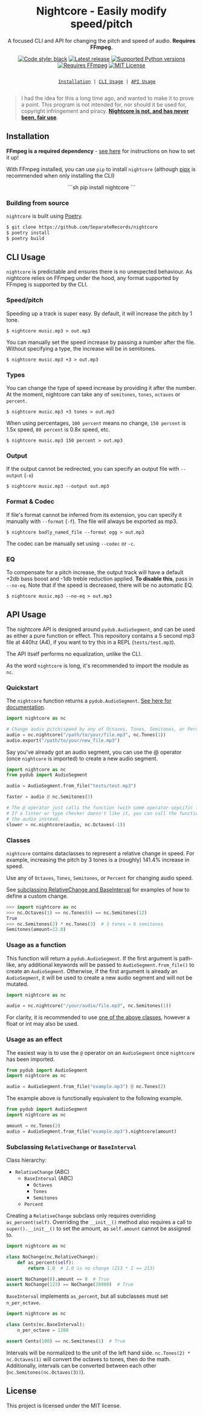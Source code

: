 <div align="center">

<h1>Nightcore - Easily modify speed/pitch</h1>

<p>
A focused CLI and API for changing the pitch and speed of audio. <b>Requires FFmpeg.</b>
</p>

[![Code style: black](https://img.shields.io/badge/code%20style-black-240040.svg)](https://github.com/psf/black)
[![Latest release](https://img.shields.io/pypi/v/nightcore?color=blue)](https://pypi.org/project/nightcore)
[![Supported Python versions](https://img.shields.io/pypi/pyversions/nightcore?color=3eb984)](https://python.org)
[![Requires FFmpeg](https://img.shields.io/badge/requires-FFmpeg-green)](https://ffmpeg.org)
[![MIT License](https://img.shields.io/pypi/l/nightcore?color=e6ed1f)](https://github.com/SeparateRecords/nightcore/blob/master/LICENSE)

<p>
  <code>
    <a href="#install">Installation</a> | <a href="#cli">CLI Usage</a> | <a href="#api">API Usage</a>
  </code>
</p>

</div>

> I had the idea for this a long time ago, and wanted to make it to prove a point. This program is not intended for, nor should it be used for, copyright infringement and piracy. [**Nightcore is not, and has never been, fair use**](https://www.avvo.com/legal-answers/does-making-a--nightcore--version-of-a-song--speed-2438914.html).

<a name="install"></a>

## Installation

**FFmpeg is a required dependency** - [see here](https://github.com/jiaaro/pydub#getting-ffmpeg-set-up) for instructions on how to set it up!

With FFmpeg installed, you can use `pip` to install `nightcore` (although [pipx](https://pipxproject.github.io/pipx/) is recommended when only installing the CLI)

<div align="center">
```sh
pip install nightcore
```
</div>

### Building from source

`nightcore` is built using [Poetry](https://poetry.eustace.io).

```sh
$ git clone https://github.com/SeparateRecords/nightcore
$ poetry install
$ poetry build
```

<a name="cli"></a>

## CLI Usage

`nightcore` is predictable and ensures there is no unexpected behaviour. As nightcore relies on FFmpeg under the hood, any format supported by FFmpeg is supported by the CLI.

### Speed/pitch

Speeding up a track is super easy. By default, it will increase the pitch by 1 tone.

```console
$ nightcore music.mp3 > out.mp3
```

You can manually set the speed increase by passing a number after the file. Without specifying a type, the increase will be in semitones.

```console
$ nightcore music.mp3 +3 > out.mp3
```

### Types

You can change the type of speed increase by providing it after the number. At the moment, nightcore can take any of `semitones`, `tones`, `octaves` or `percent`.

```console
$ nightcore music.mp3 +3 tones > out.mp3
```

When using percentages, `100 percent` means no change, `150 percent` is 1.5x speed, `80 percent` is 0.8x speed, etc.

```console
$ nightcore music.mp3 150 percent > out.mp3
```

### Output

If the output cannot be redirected, you can specify an output file with `--output` (`-o`)

```console
$ nightcore music.mp3 --output out.mp3
```

### Format & Codec

If file's format cannot be inferred from its extension, you can specify it manually with `--format` (`-f`). The file will always be exported as mp3.

```console
$ nightcore badly_named_file --format ogg > out.mp3
```

The codec can be manually set using `--codec` or `-c`.

### EQ

To compensate for a pitch increase, the output track will have a default +2db bass boost and -1db treble reduction applied. **To disable this**, pass in `--no-eq`. Note that if the speed is decreased, there will be no automatic EQ.

```console
$ nightcore music.mp3 --no-eq > out.mp3
```

<a name="api"></a>

## API Usage

The nightcore API is designed around `pydub.AudioSegment`, and can be used as either a pure function or effect. This repository contains a 5 second mp3 file at 440hz (A4), if you want to try this in a REPL (`tests/test.mp3`).

The API itself performs no equalization, unlike the CLI.

As the word `nightcore` is long, it's recommended to import the module as `nc`.

### Quickstart

The `nightcore` function returns a `pydub.AudioSegment`. [See here for documentation](https://github.com/jiaaro/pydub/blob/master/API.markdown#audiosegment).

```python
import nightcore as nc

# Change audio pitch/speed by any of Octaves, Tones, Semitones, or Percent
audio = nc.nightcore("/path/to/your/file.mp3", nc.Tones(1))
audio.export("/path/to/your/new_file.mp3")
```

Say you've already got an audio segment, you can use the @ operator (once `nightcore` is imported) to create a new audio segment.

```python
import nightcore as nc
from pydub import AudioSegment

audio = AudioSegment.from_file("tests/test.mp3")

faster = audio @ nc.Semitones(3)

# The @ operator just calls the function (with some operator-sepcific logic).
# If a linter or type checker doesn't like it, you can call the function with
# the audio instead.
slower = nc.nightcore(audio, nc.Octaves(-1))
```

### Classes

`nightcore` contains dataclasses to represent a relative change in speed. For example, increasing the pitch by 3 tones is a (roughly) 141.4% increase in speed.

Use any of `Octaves`, `Tones`, `Semitones`, or `Percent` for changing audio speed.

See [subclassing RelativeChange and BaseInterval](#subclassing) for examples of how to define a custom change.

```python
>>> import nightcore as nc
>>> nc.Octaves(1) == nc.Tones(6) == nc.Semitones(12)
True
>>> nc.Semitones(2) * nc.Tones(3)  # 3 tones = 6 semitones
Semitones(amount=12.0)
```

### Usage as a function

This function will return a `pydub.AudioSegment`. If the first argument is path-like, any additional keywords will be passed to `AudioSegment.from_file()` to create an `AudioSegment`. Otherwise, if the first argument is already an `AudioSegment`, it will be used to create a new audio segment and will not be mutated.

```python
import nightcore as nc

audio = nc.nightcore("/your/audio/file.mp3", nc.Semitones(1))
```

For clarity, it is recommended to use [one of the above classes](#classes), however a float or int may also be used.

### Usage as an effect

The easiest way is to use the `@` operator on an `AudioSegment` once `nightcore` has been imported.

```python
from pydub import AudioSegment
import nightcore as nc

audio = AudioSegment.from_file("example.mp3") @ nc.Tones(2)
```

The example above is functionally equivalent to the following example.

```python
from pydub import AudioSegment
import nightcore as nc

amount = nc.Tones(2)
audio = AudioSegment.from_file("example.mp3").nightcore(amount)
```

<a name="subclassing"></a>

### Subclassing `RelativeChange` or `BaseInterval`

Class hierarchy:

* `RelativeChange` (ABC)
  * `BaseInterval` (ABC)
    * `Octaves`
    * `Tones`
    * `Semitones`
  * `Percent`

Creating a `RelativeChange` subclass only requires overriding `as_percent(self)`. Overriding the `__init__()` method also requires a call to `super().__init__()` to set the amount, as `self.amount` cannot be assigned to.

```python
import nightcore as nc

class NoChange(nc.RelativeChange):
    def as_percent(self):
        return 1.0  # 1.0 is no change (213 * 1 == 213)

assert NoChange(8).amount == 8  # True
assert NoChange(123) == NoChange(28980)  # True
```

`BaseInterval` implements `as_percent`, but all subclasses must set `n_per_octave`.

```python
import nightcore as nc

class Cents(nc.BaseInterval):
    n_per_octave = 1200

assert Cents(100) == nc.Semitones(1)  # True
```

Intervals will be normalized to the unit of the left hand side. `nc.Tones(2) * nc.Octaves(1)` will convert the octaves to tones, then do the math. Additionally, intervals can be converted between each other (`nc.Semitones(nc.Octaves(3))`).

## License

This project is licensed under the MIT license.
